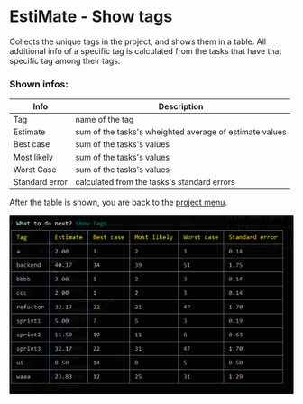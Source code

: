# EstiMate - Show tags

Collects the unique tags in the project, and shows them in a table.
All additional info of a specific tag is calculated from the tasks that have that specific tag among their tags.

### Shown infos:

| Info           | Description |
|----------------|-------------|
| Tag            | name of the tag
| Estimate       | sum of the tasks's wheighted average of estimate values
| Best case      | sum of the tasks's values
| Most likely    | sum of the tasks's values
| Worst Case     | sum of the tasks's values
| Standard error | calculated from the tasks's standard errors

After the table is shown, you are back to the [project menu](./project-menu.md).

![Tags table](../assets/sample-tags-list.PNG "Tags table")
